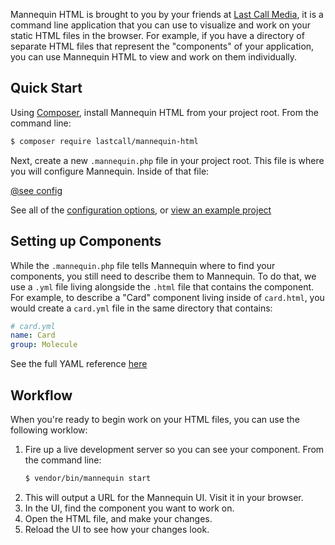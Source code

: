 Mannequin HTML is brought to you by your friends at [Last Call Media](https://www.lastcallmedia.com), it is a command line application that you can use to visualize and work on your static HTML files in the browser. For example, if you have a directory of separate HTML files that represent the "components" of your application, you can use Mannequin HTML to view and work on them individually.

Quick Start
-----------
Using [Composer](https://getcomposer.org/doc/00-intro.md), install Mannequin HTML from your project root.  From the command line:
```bash
$ composer require lastcall/mannequin-html
```
Next, create a new `.mannequin.php` file in your project root.  This file is where you will configure Mannequin.  Inside of that file:

[@see config](demo/.mannequin.php#L23-50)

See all of the [configuration options](docs/configuration.md), or [view an example project](demo/)

Setting up Components
---------------------
While the `.mannequin.php` file tells Mannequin where to find your components, you still need to describe them to Mannequin.  To do that, we use a `.yml` file living alongside the `.html` file that contains the component.  For example, to describe a "Card" component living inside of `card.html`, you would create a `card.yml` file in the same directory that contains:
```yaml
# card.yml
name: Card
group: Molecule
```
See the full YAML reference [here](docs/components.md)

Workflow
--------

When you're ready to begin work on your HTML files, you can use the following worklow:

1. Fire up a live development server so you can see your component.  From the command line:
    ```bash
    $ vendor/bin/mannequin start
    ```
2. This will output a URL for the Mannequin UI.  Visit it in your browser.
3. In the UI, find the component you want to work on.
4. Open the HTML file, and make your changes.
5. Reload the UI to see how your changes look.

